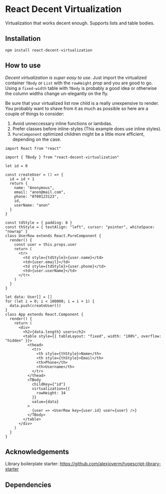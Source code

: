 # React Decent Virtualization

Virtualization that works decent enough. Supports lists and table bodies.

## Installation

```
npm install react-decent-virtualization
```

## How to use

*Decent virtualization is super easy to use*. Just import the virtualized container `TBody` or `List` with the `rowHeight` *prop* and you are good to go. Using a `fixed-width` table with `TBody` is probably a good idea or otherwise the column widths change un-elegantly on the fly.

Be sure that your virtualized list row child is a really unexpensive to render. You probably want to shave from it as much as possible so here are a couple of things to consider: 

1. Avoid unneccessary inline functions or lambdas.
2. Prefer classes before inline-styles (This example does use inline styles).
3. `PureComponent` optimized children might be a little more efficient, depending on the case.


```JSX
import React from "react"

import { TBody } from "react-decent-virtualization"

let id = 0

const createUser = () => {
  id = id + 1
  return {
    name: "Anonymous",
    email: "anon@mail.com",
    phone: "0700123123",
    id,
    userName: "anon"
  }
}

const tdStyle = { padding: 8 }
const thStyle = { textAlign: "left", cursor: "pointer", whiteSpace: "nowrap" }
class UserRow extends React.PureComponent {
  render() {
    const user = this.props.user
    return (
      <tr>
        <td style={tdStyle}>{user.name}</td>
        <td>{user.email}</td>
        <td style={tdStyle}>{user.phone}</td>
        <td>{user.userName}</td>
      </tr>
    )
  }
}

let data: User[] = []
for (let i = 0; i < 100000; i = i + 1) {
  data.push(createUser())
}
class App extends React.Component {
  render() {
    return (
      <div>
        <h2>{data.length} users</h2>
        <table style={{ tableLayout: "fixed", width: "100%", overflow: "hidden" }}>
          <thead>
            <tr>
              <th style={thStyle}>Name</th>
              <th style={thStyle}>Email</th>
              <th>Phone</th>
              <th>Username</th>
            </tr>
          </thead>
          <TBody
            childKey={"id"}
            virtualization={{
              rowHeight: 34
            }}
            value={data}
          >
            {user => <UserRow key={user.id} user={user} />}
          </TBody>
        </table>
      </div>
    )
  }
}
```

## Acknowledgements

Library boilerplate starter: https://github.com/alexjoverm/typescript-library-starter

## Dependencies
